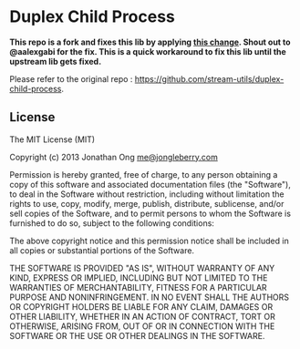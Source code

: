 # Duplex Child Process

**This repo is a fork and fixes this lib by applying [this change](https://github.com/stream-utils/duplex-child-process/issues/13#issuecomment-793644303). Shout out to @aalexgabi for the fix. This is a quick workaround to fix this lib until the upstream lib gets fixed.**

Please refer to the original repo : https://github.com/stream-utils/duplex-child-process.

## License

The MIT License (MIT)

Copyright (c) 2013 Jonathan Ong me@jongleberry.com

Permission is hereby granted, free of charge, to any person obtaining a copy
of this software and associated documentation files (the "Software"), to deal
in the Software without restriction, including without limitation the rights
to use, copy, modify, merge, publish, distribute, sublicense, and/or sell
copies of the Software, and to permit persons to whom the Software is
furnished to do so, subject to the following conditions:

The above copyright notice and this permission notice shall be included in
all copies or substantial portions of the Software.

THE SOFTWARE IS PROVIDED "AS IS", WITHOUT WARRANTY OF ANY KIND, EXPRESS OR
IMPLIED, INCLUDING BUT NOT LIMITED TO THE WARRANTIES OF MERCHANTABILITY,
FITNESS FOR A PARTICULAR PURPOSE AND NONINFRINGEMENT. IN NO EVENT SHALL THE
AUTHORS OR COPYRIGHT HOLDERS BE LIABLE FOR ANY CLAIM, DAMAGES OR OTHER
LIABILITY, WHETHER IN AN ACTION OF CONTRACT, TORT OR OTHERWISE, ARISING FROM,
OUT OF OR IN CONNECTION WITH THE SOFTWARE OR THE USE OR OTHER DEALINGS IN
THE SOFTWARE.